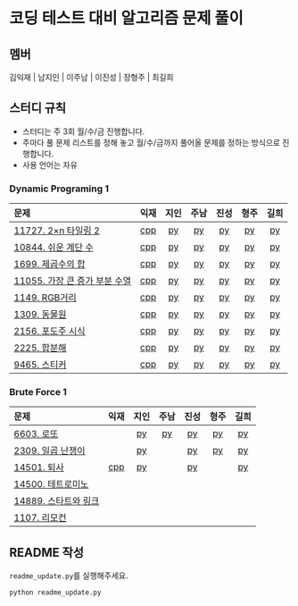 # 코딩 테스트 대비 알고리즘 문제 풀이

## 멤버

김익재 | 남지인 | 이주남 | 이진성 | 장형주 | 최길희

## 스터디 규칙

- 스터디는 주 3회 월/수/금 진행합니다.
- 주마다 풀 문제 리스트를 정해 놓고 월/수/금까지 풀어올 문제를 정하는 방식으로 진행합니다.
- 사용 언어는 자유

### Dynamic Programing 1

|문제|익재|지인|주남|진성|형주|길희|
|:---|:---:|:---:|:---:|:---:|:---:|:---:|
|[11727. 2×n 타일링 2](https://www.acmicpc.net/problem/11727)|[cpp](Ikjae/11727.cpp)|[py](Jiin/11727.py)|[py](Joons/11727.py)|[py](ssung/11727.py)|[py](Hyungjoo/11727.py)|[py](Gilhee/11727.py)|
|[10844. 쉬운 계단 수](https://www.acmicpc.net/problem/10844)|[cpp](Ikjae/10844.cpp)|[py](Jiin/10844.py)|[py](Joons/10844.py)|[py](ssung/10844.py)|[py](Hyungjoo/10844.py)|[py](Gilhee/10844.py)|
|[1699. 제곱수의 합](https://www.acmicpc.net/problem/1699)|[cpp](Ikjae/1699.cpp)|[py](Jiin/1699.py)|[py](Joons/1699.py)|[py](ssung/1699.py)|[py](Hyungjoo/1699.py)|[py](Gilhee/1699.py)|
|[11055. 가장 큰 증가 부분 수열](https://www.acmicpc.net/problem/11055)|[cpp](Ikjae/11055.cpp)|[py](Jiin/11055.py)|[py](Joons/11055.py)|[py](ssung/11055.py)|[py](Hyungjoo/11055.py)|[py](Gilhee/11055.py)|
|[1149. RGB거리](https://www.acmicpc.net/problem/1149)|[cpp](Ikjae/1149.cpp)|[py](Jiin/1149.py)|[py](Joons/1149.py)|[py](ssung/1149.py)|[py](Hyungjoo/1149.py)|[py](Gilhee/1149.py)|
|[1309. 동물원](https://www.acmicpc.net/problem/1309)|[cpp](Ikjae/1309.cpp)|[py](Jiin/1309.py)|[py](Joons/1309.py)|[py](ssung/1309.py)|[py](Hyungjoo/1309.py)|[py](Gilhee/1309.py)|
|[2156. 포도주 시식](https://www.acmicpc.net/problem/2156)|[cpp](Ikjae/2156.cpp)|[py](Jiin/2156.py)|[py](Joons/2156.py)|[py](ssung/2156.py)|[py](Hyungjoo/2156.py)|[py](Gilhee/2156.py)|
|[2225. 합분해](https://www.acmicpc.net/problem/2225)|[cpp](Ikjae/2225.cpp)|[py](Jiin/2225.py)|[py](Joons/2225.py)|[py](ssung/2225.py)|[py](Hyungjoo/2225.py)|[py](Gilhee/2225.py)|
|[9465. 스티커](https://www.acmicpc.net/problem/9465)|[cpp](Ikjae/9465.cpp)|[py](Jiin/9465.py)|[py](Joons/9465.py)|[py](ssung/9465.py)|[py](Hyungjoo/9465.py)|[py](Gilhee/9465.py)|

### Brute Force 1

|문제|익재|지인|주남|진성|형주|길희|
|:---|:---:|:---:|:---:|:---:|:---:|:---:|
|[6603. 로또](https://www.acmicpc.net/problem/6603)||[py](Jiin/6603.py)|[py](Joons/6603.py)|[py](ssung/6603.py)|[py](Hyungjoo/6603.py)|[py](Gilhee/6603.py)|
|[2309. 일곱 난쟁이](https://www.acmicpc.net/problem/2309)||[py](Jiin/2309.py)||[py](ssung/2309.py)|[py](Hyungjoo/2309.py)|[py](Gilhee/2309.py)|
|[14501. 퇴사](https://www.acmicpc.net/problem/14501)|[cpp](Ikjae/14501.cpp)|[py](Jiin/14501.py)||[py](ssung/14501.py)||[py](Gilhee/14501.py)|
|[14500. 테트로미노](https://www.acmicpc.net/problem/14500)|||||||
|[14889. 스타트와 링크](https://www.acmicpc.net/problem/14889)|||||||
|[1107. 리모컨](https://www.acmicpc.net/problem/1107)|||||||

## README 작성

`readme_update.py`를 실행해주세요.

```bash
python readme_update.py
```
